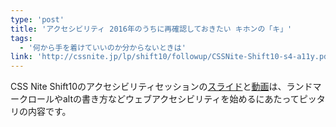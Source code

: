 ```yaml
---
type: 'post'
title: 'アクセシビリティ 2016年のうちに再確認しておきたい キホンの「キ」'
tags:
  - '何から手を着けていいのか分からないときは'
link: 'http://cssnite.jp/lp/shift10/followup/CSSNite-Shift10-s4-a11y.pdf'
---
```

CSS Nite Shift10のアクセシビリティセッションの[スライド](http://cssnite.jp/lp/shift10/followup/CSSNite-Shift10-s4-a11y.pdf)と[動画](https://vimeo.com/196212748/66a422f201)は、ランドマークロールやaltの書き方などウェブアクセシビリティを始めるにあたってピッタリの内容です。
